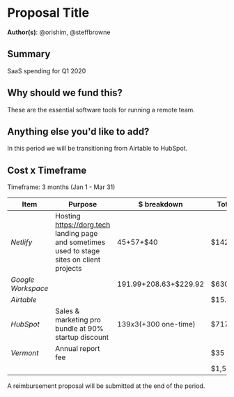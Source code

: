 # Proposal Title

**Author(s)**: @orishim, @steffbrowne

## Summary

SaaS spending for Q1 2020

## Why should we fund this?

These are the essential software tools for running a remote team.

## Anything else you'd like to add?

In this period we will be transitioning from Airtable to HubSpot.

## Cost x Timeframe

Timeframe: 3 months (Jan 1 - Mar 31)

| Item | Purpose | $ breakdown | Total $ |
|-|-|-|-|
| *Netlify* | Hosting https://dorg.tech landing page and sometimes used to stage sites on client projects | $45+$57+$40 | $142 |
| *Google Workspace* | | $191.99+$208.63+$229.92 | $630.54 |
| *Airtable* | | | $15.13 |
| *HubSpot* | Sales & marketing pro bundle at 90% startup discount | $139 x 3 (+$300 one-time) | $717 |
| *Vermont* | Annual report fee | | $35 |
| | | | $1,539.67 |

A reimbursement proposal will be submitted at the end of the period.
